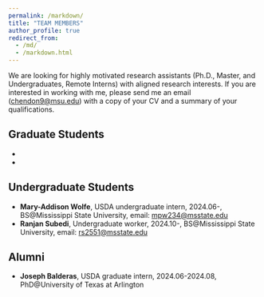 ```yaml
---
permalink: /markdown/
title: "TEAM MEMBERS"
author_profile: true
redirect_from: 
  - /md/
  - /markdown.html
---
```


We are looking for highly motivated research assistants (Ph.D., Master, and Undergraduates, Remote Interns) with aligned research interests. If you are interested in working with me, please send me an email (chendon9@msu.edu) with a copy of your CV and a summary of your qualifications.


## Graduate Students
- [comment]: <**Cheng OuYang**, PhD student, 2025.01-, MS@University of Florida>
- [comment]: <**Moeen Ul Islam**, PhD student, 2025.01-, BS@American International University Bangladesh>

## Undergraduate Students
- **Mary-Addison Wolfe**, USDA undergraduate intern, 2024.06-, BS@Mississippi State University, email: mpw234@msstate.edu
- **Ranjan Subedi**, Undergraduate worker, 2024.10-, BS@Mississippi State University, email: rs2551@msstate.edu


## Alumni
- **Joseph Balderas**, USDA graduate intern, 2024.06-2024.08, PhD@University of Texas at Arlington
